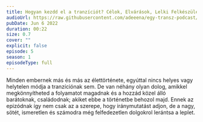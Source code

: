 ```yaml
---
title: Hogyan kezdd el a tranzíciót? Célok, Elvárások, Lelki Felkészülés, Anyagiak
audioUrl: https://raw.githubusercontent.com/adeeena/egy-transz-podcast/main/public/audio/etpc_S1E05.mp3
pubDate: Jun 6 2022
duration: 00:22
size: 0.7
cover: ""
explicit: false
episode: 5
season: 1
episodeType: full
---
```


Minden embernek más és más az élettörténete, egyúttal nincs helyes vagy helytelen módja a tranzíciónak sem. De van néhány olyan dolog, amikkel megkönnyítheted a folyamatot magadnak és a hozzád közel álló barátoknak, családodnak; akiket ebbe a történetbe behozol majd. Ennek az epizódnak így nem csak az a szerepe, hogy iránymutatást adjon, de a nagy, sötét, ismeretlen és számodra még felfedezetlen dolgokrol lerántsa a leplet.
